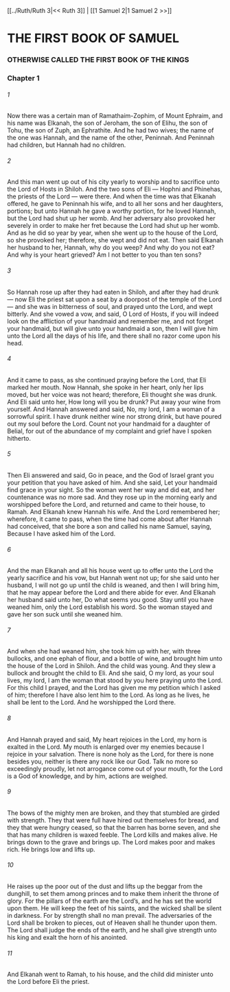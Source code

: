 [[../Ruth/Ruth 3|<< Ruth 3]]  |  [[1 Samuel 2|1 Samuel 2 >>]]

# THE FIRST BOOK OF SAMUEL
### OTHERWISE CALLED THE FIRST BOOK OF THE KINGS
### Chapter 1
###### 1
Now there was a certain man of Ramathaim-Zophim, of Mount Ephraim, and his name was Elkanah, the son of Jeroham, the son of Elihu, the son of Tohu, the son of Zuph, an Ephrathite. And he had two wives; the name of the one was Hannah, and the name of the other, Peninnah. And Peninnah had children, but Hannah had no children.

###### 2
And this man went up out of his city yearly to worship and to sacrifice unto the Lord of Hosts in Shiloh. And the two sons of Eli — Hophni and Phinehas, the priests of the Lord — were there. And when the time was that Elkanah offered, he gave to Peninnah his wife, and to all her sons and her daughters, portions; but unto Hannah he gave a worthy portion, for he loved Hannah, but the Lord had shut up her womb. And her adversary also provoked her severely in order to make her fret because the Lord had shut up her womb. And as he did so year by year, when she went up to the house of the Lord, so she provoked her; therefore, she wept and did not eat. Then said Elkanah her husband to her, Hannah, why do you weep? And why do you not eat? And why is your heart grieved? Am I not better to you than ten sons?

###### 3
So Hannah rose up after they had eaten in Shiloh, and after they had drunk — now Eli the priest sat upon a seat by a doorpost of the temple of the Lord — and she was in bitterness of soul, and prayed unto the Lord, and wept bitterly. And she vowed a vow, and said, O Lord of Hosts, if you will indeed look on the affliction of your handmaid and remember me, and not forget your handmaid, but will give unto your handmaid a son, then I will give him unto the Lord all the days of his life, and there shall no razor come upon his head.

###### 4
And it came to pass, as she continued praying before the Lord, that Eli marked her mouth. Now Hannah, she spoke in her heart, only her lips moved, but her voice was not heard; therefore, Eli thought she was drunk. And Eli said unto her, How long will you be drunk? Put away your wine from yourself. And Hannah answered and said, No, my lord, I am a woman of a sorrowful spirit. I have drunk neither wine nor strong drink, but have poured out my soul before the Lord. Count not your handmaid for a daughter of Belial, for out of the abundance of my complaint and grief have I spoken hitherto.

###### 5
Then Eli answered and said, Go in peace, and the God of Israel grant you your petition that you have asked of him. And she said, Let your handmaid find grace in your sight. So the woman went her way and did eat, and her countenance was no more sad. And they rose up in the morning early and worshipped before the Lord, and returned and came to their house, to Ramah. And Elkanah knew Hannah his wife. And the Lord remembered her; wherefore, it came to pass, when the time had come about after Hannah had conceived, that she bore a son and called his name Samuel, saying, Because I have asked him of the Lord.

###### 6
And the man Elkanah and all his house went up to offer unto the Lord the yearly sacrifice and his vow, but Hannah went not up; for she said unto her husband, I will not go up until the child is weaned, and then I will bring him, that he may appear before the Lord and there abide for ever. And Elkanah her husband said unto her, Do what seems you good. Stay until you have weaned him, only the Lord establish his word. So the woman stayed and gave her son suck until she weaned him.

###### 7
And when she had weaned him, she took him up with her, with three bullocks, and one ephah of flour, and a bottle of wine, and brought him unto the house of the Lord in Shiloh. And the child was young. And they slew a bullock and brought the child to Eli. And she said, O my lord, as your soul lives, my lord, I am the woman that stood by you here praying unto the Lord. For this child I prayed, and the Lord has given me my petition which I asked of him; therefore I have also lent him to the Lord. As long as he lives, he shall be lent to the Lord. And he worshipped the Lord there.

###### 8
And Hannah prayed and said, My heart rejoices in the Lord, my horn is exalted in the Lord. My mouth is enlarged over my enemies because I rejoice in your salvation. There is none holy as the Lord, for there is none besides you, neither is there any rock like our God. Talk no more so exceedingly proudly, let not arrogance come out of your mouth, for the Lord is a God of knowledge, and by him, actions are weighed.

###### 9
The bows of the mighty men are broken, and they that stumbled are girded with strength. They that were full have hired out themselves for bread, and they that were hungry ceased, so that the barren has borne seven, and she that has many children is waxed feeble. The Lord kills and makes alive. He brings down to the grave and brings up. The Lord makes poor and makes rich. He brings low and lifts up.

###### 10
He raises up the poor out of the dust and lifts up the beggar from the dunghill, to set them among princes and to make them inherit the throne of glory. For the pillars of the earth are the Lord’s, and he has set the world upon them. He will keep the feet of his saints, and the wicked shall be silent in darkness. For by strength shall no man prevail. The adversaries of the Lord shall be broken to pieces, out of Heaven shall he thunder upon them. The Lord shall judge the ends of the earth, and he shall give strength unto his king and exalt the horn of his anointed.

###### 11
And Elkanah went to Ramah, to his house, and the child did minister unto the Lord before Eli the priest.